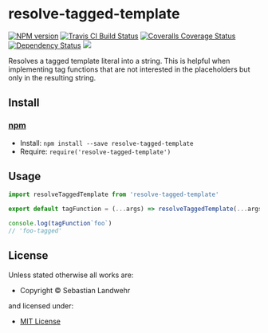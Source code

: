 <!-- TITLE/ -->

<h1>resolve-tagged-template</h1>

<!-- /TITLE -->


<!-- BADGES/ -->

<span class="badge-npmversion"><a href="https://npmjs.org/package/resolve-tagged-template" title="View this project on NPM"><img src="https://img.shields.io/npm/v/resolve-tagged-template.svg" alt="NPM version" /></a></span>
<span class="badge-travisci"><a href="http://travis-ci.org/dword-design/resolve-tagged-template" title="Check this project's build status on TravisCI"><img src="https://img.shields.io/travis/dword-design/resolve-tagged-template/master.svg" alt="Travis CI Build Status" /></a></span>
<span class="badge-coveralls"><a href="https://coveralls.io/r/dword-design/resolve-tagged-template" title="View this project's coverage on Coveralls"><img src="https://img.shields.io/coveralls/dword-design/resolve-tagged-template.svg" alt="Coveralls Coverage Status" /></a></span>
<span class="badge-daviddm"><a href="https://david-dm.org/dword-design/resolve-tagged-template" title="View the status of this project's dependencies on DavidDM"><img src="https://img.shields.io/david/dword-design/resolve-tagged-template.svg" alt="Dependency Status" /></a></span>
<span class="badge-shields"><a href="https://img.shields.io/badge/renovate-enabled-brightgreen.svg"><img src="https://img.shields.io/badge/renovate-enabled-brightgreen.svg" /></a></span>

<!-- /BADGES -->


<!-- DESCRIPTION/ -->

Resolves a tagged template literal into a string. This is helpful when implementing tag functions that are not interested in the placeholders but only in the resulting string.

<!-- /DESCRIPTION -->


<!-- INSTALL/ -->

<h2>Install</h2>

<a href="https://npmjs.com" title="npm is a package manager for javascript"><h3>npm</h3></a>
<ul>
<li>Install: <code>npm install --save resolve-tagged-template</code></li>
<li>Require: <code>require('resolve-tagged-template')</code></li>
</ul>

<!-- /INSTALL -->


<h2>Usage</h2>

```js
import resolveTaggedTemplate from 'resolve-tagged-template'

export default tagFunction = (...args) => resolveTaggedTemplate(...args) + '-tagged'

console.log(tagFunction`foo`)
// 'foo-tagged'
```

<!-- LICENSE/ -->

<h2>License</h2>

Unless stated otherwise all works are:

<ul><li>Copyright &copy; Sebastian Landwehr</li></ul>

and licensed under:

<ul><li><a href="http://spdx.org/licenses/MIT.html">MIT License</a></li></ul>

<!-- /LICENSE -->
